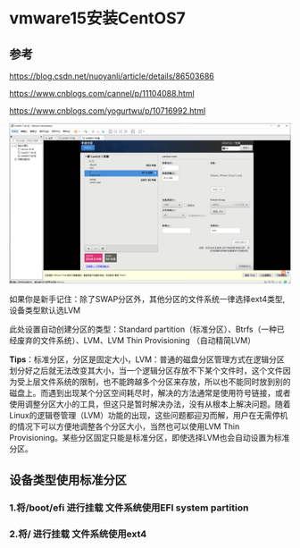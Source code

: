 # vmware15安装CentOS7

## 参考

https://blog.csdn.net/nuoyanli/article/details/86503686

https://www.cnblogs.com/cannel/p/11104088.html

https://www.cnblogs.com/yogurtwu/p/10716992.html

![image-20210420185344239](https://raw.githubusercontent.com/yusenyi123/pictures2/master/imgs/20210420185351.png)

如果你是新手记住：除了SWAP分区外，其他分区的文件系统一律选择ext4类型,设备类型默认选LVM







此处设置自动创建分区的类型：Standard partition（标准分区）、Btrfs（一种已经废弃的文件系统）、LVM、LVM Thin Provisioning （自动精简LVM）

**Tips**：标准分区，分区是固定大小，LVM：普通的磁盘分区管理方式在逻辑分区划分好之后就无法改变其大小，当一个逻辑分区存放不下某个文件时，这个文件因为受上层文件系统的限制，也不能跨越多个分区来存放，所以也不能同时放到别的磁盘上。而遇到出现某个分区空间耗尽时，解决的方法通常是使用符号链接，或者使用调整分区大小的工具，但这只是暂时解决办法，没有从根本上解决问题。随着Linux的逻辑卷管理（LVM）功能的出现，这些问题都迎刃而解，用户在无需停机的情况下可以方便地调整各个分区大小，当然也可以使用LVM Thin Provisioning。某些分区固定只能是标准分区，即使选择LVM也会自动设置为标准分区。

 





## 设备类型使用标准分区

### 1.将/boot/efi 进行挂载 文件系统使用EFI system partition



### 2.将/ 进行挂载 文件系统使用ext4





